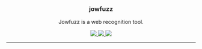 <p align="center">
  <h3 align="center">jowfuzz</h3>
  <p align="center">Jowfuzz is a web recognition tool.</p>

  <p align="center">
    <a href="https://twitter.com/gmdutrax">
      <img src="https://img.shields.io/badge/twitter-@dtr0x80-blue.svg">
    </a>
    <a href="https://travis-ci.org/gmdutra/jowfuzz">
      <img src="https://travis-ci.org/dtr0x80/jowfuzz.svg?branch=master">
    </a>
    <a href="https://www.gnu.org/licenses/gpl-3.0">
      <img src="https://img.shields.io/badge/License-GPLv3-blue.svg">
    </a>
  </p>
</p>
<hr>
